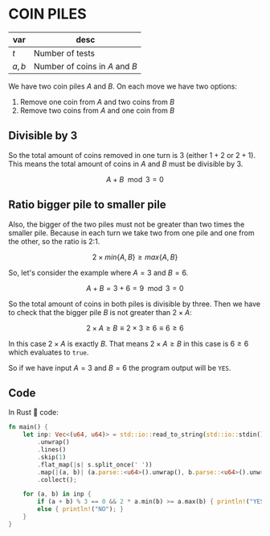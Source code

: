 # COIN PILES

| var   | desc                           |
| ----- | ------------------------------ |
| $t$   | Number of tests                |
| $a,b$ | Number of coins in $A$ and $B$ |

We have two coin piles $A$ and $B$. On each move we have two options:

1. Remove one coin from $A$ and two coins from $B$
1. Remove two coins from $A$ and one coin from $B$

## Divisible by 3

So the total amount of coins removed in one turn is 3 (either $1 + 2$ or $2 + 1$). This means the total amount of coins in $A$ and $B$ must be divisible by 3.

$$A + B\mod 3 = 0$$

## Ratio bigger pile to smaller pile

Also, the bigger of the two piles must not be greater than two times the smaller pile. Because in each turn we take two from one pile and one from the other, so the ratio is 2:1.

$$2 \times min\{A, B\} \ge max\{A, B\}$$

So, let's consider the example where $A = 3$ and $B = 6$.

$$A + B = 3 + 6 = 9 \mod 3 = 0$$

So the total amount of coins in both piles is divisible by three. Then we have to check that the bigger pile $B$ is not greater than $2 \times A$:

$$2 \times A \ge B \equiv 2 \times 3 \ge 6 \equiv 6 \ge 6$$

In this case $2 \times A$ is exactly $B$. That means $2 \times A \ge B$ in this case is $6 \ge 6$ which evaluates to `true`.

So if we have input $A = 3$ and $B = 6$ the program output will be `YES`.

## Code

In Rust 🦀 code:

```rust
fn main() {
    let inp: Vec<(u64, u64)> = std::io::read_to_string(std::io::stdin())
        .unwrap()
        .lines()
        .skip(1)
        .flat_map(|s| s.split_once(' '))
        .map(|(a, b)| (a.parse::<u64>().unwrap(), b.parse::<u64>().unwrap()))
        .collect();

    for (a, b) in inp {
        if (a + b) % 3 == 0 && 2 * a.min(b) >= a.max(b) { println!("YES"); }
        else { println!("NO"); }
    }
}
```
